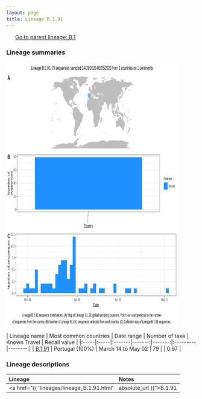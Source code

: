 ```yaml
---
layout: page
title: Lineage B.1.91
---
```




<p>
<ul class="actions small">
	 <a href="{{ 'lineages/lineage_B.1.html' | absolute_url }}" class="button special fit">Go to parent lineage: B.1</a>
</ul>
</p>
<h3> Lineage summaries</h3>

<img src="../assets/images/B.1.91.svg" alt="B.1.91 lineage summary figure" width="90%" height="700px" />


| Lineage name | Most common countries | Date range | Number of taxa | Known Travel | Recall value |
|:-----|:-----|:-------|-------:|-------:|:---------|--------:|
| <a href="{{ 'lineages/lineage_B.1.91.html' | absolute_url }}">B.1.91</a> | Portugal (100%) | March 14 to May 02 | 79 |  | 0.97 |

<h3>Lineage descriptions</h3>

| Lineage | Notes |
|:-----|:-----|
| <a href="{{ 'lineages/lineage_B.1.91.html' | absolute_url }}">B.1.91</a> | Portuguese lineage, parent node in B.1 also has Portuguese diversity, however is interspersed with sequences from UK and other European countries |

